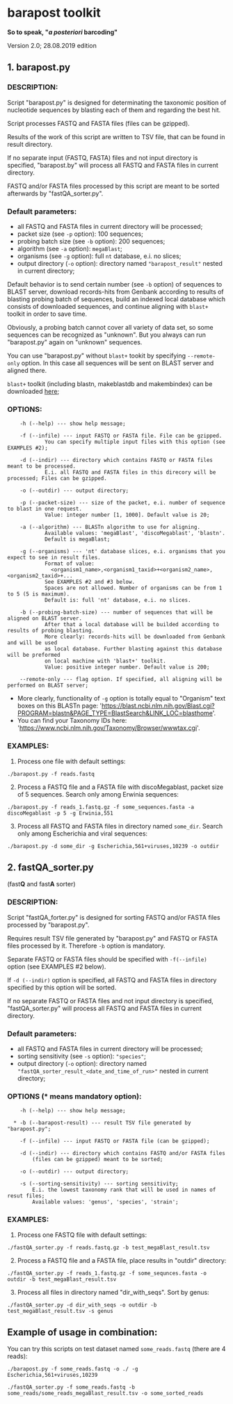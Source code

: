 # barapost toolkit
**So to speak, "*a posteriori* barcoding"**

Version 2.0;
28.08.2019 edition

## 1. barapost.py

### DESCRIPTION:

 Script "barapost.py" is designed for determinating the taxonomic position
    of nucleotide sequences by blasting each of them and regarding the best hit.

 Script processes FASTQ and FASTA files (files can be gzipped).

 Results of the work of this script are written to TSV file,
    that can be found in result directory.

 If no separate input (FASTQ, FASTA) files and not input directory is specified,
    "barapost.by" will process all FASTQ and FASTA files in current directory.

 FASTQ and/or FASTA files processed by this script are meant to be sorted afterwards by "fastQA_sorter.py".


### Default parameters:

- all FASTQ and FASTA files in current directory will be processed;
- packet size (see `-p` option): 100 sequences;
- probing batch size (see `-b` option): 200 sequences;
- algorithm (see `-a` option): `megaBlast`;
- organisms (see `-g` option): full `nt` database, e.i. no slices;
- output directory (`-o` option): directory named `"barapost_result"`
  nested in current directory;

Default behavior is to send certain number (see `-b` option) of sequences to BLAST server,
download records-hits from Genbank according to results of blasting probing batch of sequences,
build an indexed local database which consists of downloaded sequences,
and continue aligning with `blast+` toolkit in order to save time.

Obviously, a probing batch cannot cover all variety of data set,
so some sequences can be recognized as "unknown". But you always can run "barapost.py" again
on "unknown" sequences.

You can use "barapost.py" without `blast+` tookit by specifying `--remote-only` option.
In this case all sequences will be sent on BLAST server and aligned there.

`blast+` toolkit (including blastn, makeblastdb and makembindex) can
be downloaded [here](https://blast.ncbi.nlm.nih.gov/Blast.cgi?PAGE_TYPE=BlastDocs&DOC_TYPE=Download);

### OPTIONS:

```
    -h (--help) --- show help message;

    -f (--infile) --- input FASTQ or FASTA file. File can be gzipped.
            You can specify multiple input files with this option (see EXAMPLES #2);

    -d (--indir) --- directory which contains FASTQ or FASTA files meant to be processed.
            E.i. all FASTQ and FASTA files in this direcory will be processed; Files can be gzipped.

    -o (--outdir) --- output directory;

    -p (--packet-size) --- size of the packet, e.i. number of sequence to blast in one request.
            Value: integer number [1, 1000]. Default value is 20;

    -a (--algorithm) --- BLASTn algorithm to use for aligning.
            Available values: 'megaBlast', 'discoMegablast', 'blastn'.
            Default is megaBlast;

    -g (--organisms) --- 'nt' database slices, e.i. organisms that you expect to see in result files.
            Format of value: 
              <organism1_name>,<organism1_taxid>+<organism2_name>,<organism2_taxid>+...
            See EXAMPLES #2 and #3 below.
            Spaces are not allowed. Number of organisms can be from 1 to 5 (5 is maximum).
            Default is: full 'nt' database, e.i. no slices.

    -b (--probing-batch-size) --- number of sequences that will be aligned on BLAST server.
            After that a local database will be builded according to results of probing blasting.
            More clearly: records-hits will be downloaded from Genbank and will be used
            as local database. Further blasting against this database will be preformed
            on local machine with 'blast+' toolkit.
            Value: positive integer number. Default value is 200;

    --remote-only --- flag option. If specified, all aligning will be performed on BLAST server;
```

- More clearly, functionality of `-g` option is totally equal to "Organism" text boxes on this BLASTn page:
    'https://blast.ncbi.nlm.nih.gov/Blast.cgi?PROGRAM=blastn&PAGE_TYPE=BlastSearch&LINK_LOC=blasthome'.
- You can find your Taxonomy IDs here: 'https://www.ncbi.nlm.nih.gov/Taxonomy/Browser/wwwtax.cgi'.


### EXAMPLES:

  1) Process one file with default settings:

`./barapost.py -f reads.fastq`

  2) Process a FASTQ file and a FASTA file with discoMegablast, packet size of 5 sequences.
       Search only among Erwinia sequences:

`./barapost.py -f reads_1.fastq.gz -f some_sequences.fasta -a discoMegablast -p 5 -g Erwinia,551`

  3) Process all FASTQ and FASTA files in directory named `some_dir`.
     Search only among Escherichia and viral sequences:

`./barapost.py -d some_dir -g Escherichia,561+viruses,10239 -o outdir`


## 2. fastQA_sorter.py
(fast**Q** and fast**A** sorter)

### DESCRIPTION:

 Script "fastQA_forter.py" is designed for sorting FASTQ and/or FASTA files processed by "barapost.py".

 Requires result TSV file generated by "barapost.py" and FASTQ or FASTA files processed by it.
 Therefore `-b` option is mandatory.

 Separate FASTQ or FASTA files should be specified with `-f(--infile)` option (see EXAMPLES #2 below).
 
 If `-d (--indir)` option is specified, all FASTQ and FASTA files in directory specified by this option will be sorted.
 
 If no separate FASTQ or FASTA files and not input directory is specified,
       "fastQA_sorter.py" will process all FASTQ and FASTA files in current directory.


### Default parameters:

- all FASTQ and FASTA files in current directory will be processed;
- sorting sensitivity (see `-s` option): `"species"`;
- output directory (`-o` option): directory named `"fastQA_sorter_result_<date_and_time_of_run>"`
  nested in current directory;

### OPTIONS (* means mandatory option):

```
    -h (--help) --- show help message;

  * -b (--barapost-result) --- result TSV file generated by "barapost.py";

    -f (--infile) --- input FASTQ or FASTA file (can be gzipped);

    -d (--indir) --- directory which contains FASTQ and/or FASTA files
        (files can be gzipped) meant to be sorted;

    -o (--outdir) --- output directory;

    -s (--sorting-sensitivity) --- sorting sensitivity;
        E.i. the lowest taxonomy rank that will be used in names of resut files;
        Available values: 'genus', 'species', 'strain';
```


### EXAMPLES:

  1) Process one FASTQ file with default settings:

`./fastQA_sorter.py -f reads.fastq.gz -b test_megaBlast_result.tsv`

  2) Process a FASTQ file and a FASTA file, place results in "outdir" directory:

`./fastQA_sorter.py -f reads_1.fastq.gz -f some_sequnces.fasta -o outdir -b test_megaBlast_result.tsv`

  3) Process all files in directory named "dir_with_seqs". Sort by genus:

`./fastQA_sorter.py -d dir_with_seqs -o outdir -b test_megaBlast_result.tsv -s genus`

## Example of usage in combination:

You can try this scripts on test dataset named `some_reads.fastq` (there are 4 reads):

`./barapost.py -f some_reads.fastq -o ./ -g Escherichia,561+viruses,10239`

`./fastQA_sorter.py -f some_reads.fastq -b some_reads/some_reads_megaBlast_result.tsv -o some_sorted_reads`
